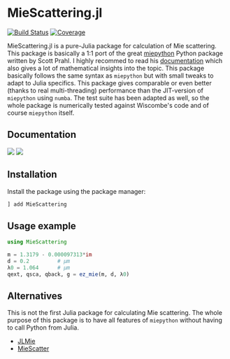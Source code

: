 # MieScattering.jl

[![Build Status](https://ci.appveyor.com/api/projects/status/github/TacHawkes/MieScattering.jl?svg=true)](https://ci.appveyor.com/project/TacHawkes/MieScattering-jl)
[![Coverage](https://codecov.io/gh/TacHawkes/MieScattering.jl/branch/main/graph/badge.svg)](https://codecov.io/gh/TacHawkes/MieScattering.jl)

MieScattering.jl is a pure-Julia package for calculation of Mie scattering. This package is basically a 1:1 port of the great [miepython](https://github.com/scottprahl/miepython) Python package written by Scott Prahl. I highly recommed to read his [documentation](https://miepython.readthedocs.io/en/latest/index.html) which also gives a lot of mathematical insights into the topic. This package basically follows the same syntax as `miepython` but with small tweaks to adapt to Julia specifics. This package gives comparable or even better (thanks to real multi-threading) performance than the JIT-version of `miepython` using `numba`.
The test suite has been adapted as well, so the whole package is numerically tested against Wiscombe's code and of course `miepython` itself.

## Documentation

[![](https://img.shields.io/badge/docs-dev-blue.svg)](https://tachawkes.github.io/MieScattering.jl/dev)
[![](https://img.shields.io/badge/docs-stable-blue.svg)](https://tachawkes.github.io/MieScattering.jl/stable)

## Installation

Install the package using the package manager:

```julia
] add MieScattering
```

## Usage example

```julia
using MieScattering

m = 1.3179 - 0.000097313*im
d = 0.2         # µm 
λ0 = 1.064      # µm
qext, qsca, qback, g = ez_mie(m, d, λ0)
```

## Alternatives

This is not the first Julia package for calculating Mie scattering. The whole purpose of this package is to have all features of `miepython` without having to call Python from Julia.

- [JLMie](https://github.com/Hinamoooon/jlmie)
- [MieScatter](https://github.com/dronir/MieScatter.jl)